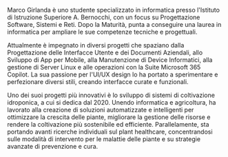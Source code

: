 Marco Girlanda è uno studente specializzato in informatica presso l'Istituto di Istruzione Superiore A. Bernocchi, con un focus su Progettazione Software, Sistemi e Reti. Dopo la Maturità, punta a conseguire una laurea in informatica per ampliare le sue competenze tecniche e progettuali.

Attualmente è impegnato in diversi progetti che spaziano dalla Progettazione delle Interfacce Utente e dei Documenti Aziendali, allo Sviluppo di App per Mobile, alla Manutenzione di Device Informatici, alla gestione di Server Linux e alle operazioni con la Suite Microsoft 365 Copilot. La sua passione per l'UI/UX design lo ha portato a sperimentare e perfezionare diversi stili, creando interfacce curate e funzionali.

Uno dei suoi progetti più innovativi è lo sviluppo di sistemi di coltivazione idroponica, a cui si dedica dal 2020. Unendo informatica e agricoltura, ha lavorato alla creazione di soluzioni automatizzate e intelligenti per ottimizzare la crescita delle piante, migliorare la gestione delle risorse e rendere la coltivazione più sostenibile ed efficiente. Parallelamente, sta portando avanti ricerche individuali sul plant healthcare, concentrandosi sulle modalità di intervento per le malattie delle piante e su strategie avanzate di prevenzione e cura.
